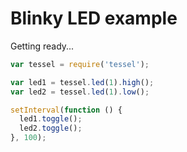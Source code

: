 # Blinky LED example

Getting ready...

```javascript
var tessel = require('tessel');

var led1 = tessel.led(1).high();
var led2 = tessel.led(1).low();

setInterval(function () {
  led1.toggle();
  led2.toggle();
}, 100);
```
